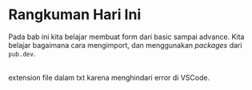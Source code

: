 # Rangkuman Hari Ini
Pada bab ini kita belajar membuat form dari basic sampai advance. Kita belajar bagaimana cara mengimport, dan menggunakan _packages_ dari `pub.dev`.

\
extension file dalam txt karena menghindari error di VSCode.
